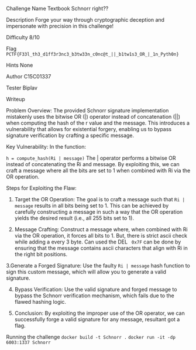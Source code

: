 Challenge Name
Textbook Schnorr right??

Description
Forge your way through cryptographic deception and impersonate with precision in this challenge!

Difficulty
8/10

Flag
```PCTF{F33l_th3_d1ff3r3nc3_b3tw33n_c0nc@t_||_b1tw1s3_OR_|_1n_Pyth0n}```

Hints
None

Author
C15C01337

Tester
Biplav

Writeup

Problem Overview:
The provided Schnorr signature implementation mistakenly uses the bitwise OR (|) operator instead of concatenation (||) when computing the hash of the r value and the message. This introduces a vulnerability that allows for existential forgery, enabling us to bypass signature verification by crafting a specific message.

Key Vulnerability:
In the function:

```h = compute_hash(Ri | message)```
The | operator performs a bitwise OR instead of concatenating the Ri and message. By exploiting this, we can craft a message where all the bits are set to 1 when combined with Ri via the OR operation.

Steps for Exploiting the Flaw:
1. Target the OR Operation:
The goal is to craft a message such that ```Ri | message``` results in all bits being set to 1. This can be achieved by carefully constructing a message in such a way that the OR operation yields the desired result (i.e., all 255 bits set to 1).

2. Message Crafting:
Construct a message where, when combined with Ri via the OR operation, it forces all bits to 1. But, there is strict ascii check while adding a every 3 byte. Can used the DEL ``` 0x7F```  can be done by ensuring that the message contains ascii characters that align with Ri in the right bit positions.

3.Generate a Forged Signature:
Use the faulty ```Ri | message``` hash function to sign this custom message, which will allow you to generate a valid signature.

4. Bypass Verification:
Use the valid signature and forged message to bypass the Schnorr verification mechanism, which fails due to the flawed hashing logic.

5. Conclusion:
By exploiting the improper use of the OR operator, we can successfully forge a valid signature for any message, resultant got a flag.


Running the challenge
```docker build -t Schnorr .```
```docker run -it -dp 6003:1337 Schnorr```
